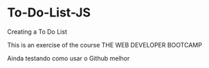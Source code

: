 # To-Do-List-JS

Creating a To Do List

This is an exercise of the course THE WEB DEVELOPER BOOTCAMP


Ainda testando como usar o Github melhor
